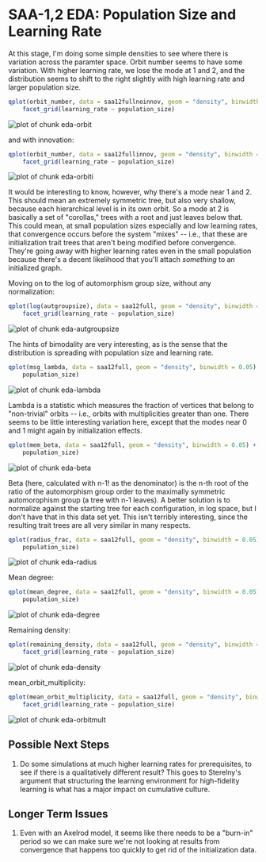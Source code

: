 # SAA-1,2 EDA:  Population Size and Learning Rate #







At this stage, I'm doing some simple densities to see where there is variation across the paramter space.  Orbit number seems to have some variation.  With higher learning rate, we lose the mode at 1 and 2, and the distribution seems to shift to the right slightly with high learning rate and larger population size.  


```r
qplot(orbit_number, data = saa12fullnoinnov, geom = "density", binwidth = 2) + 
    facet_grid(learning_rate ~ population_size)
```

![plot of chunk eda-orbit](figure/eda-orbit.png) 


and with innovation:


```r
qplot(orbit_number, data = saa12fullinnov, geom = "density", binwidth = 2) + 
    facet_grid(learning_rate ~ population_size)
```

![plot of chunk eda-orbiti](figure/eda-orbiti.png) 



It would be interesting to know, however, why there's a mode near 1 and 2.  This should mean an extremely symmetric tree, but also very shallow, because each hierarchical level is in its own orbit.  So a mode at 2 is basically a set of "corollas," trees with a root and just leaves below that.  This could mean, at small population sizes especially and low learning rates, that convergence occurs before the system "mixes" -- i.e., that these are initialization trait trees that aren't being modified before convergence.  They're going away with higher learning rates even in the small population because there's a decent likelihood that you'll attach *something* to an initialized graph.  

Moving on to the log of automorphism group size, without any normalization:


```r
qplot(log(autgroupsize), data = saa12full, geom = "density", binwidth = 2) + 
    facet_grid(learning_rate ~ population_size)
```

![plot of chunk eda-autgroupsize](figure/eda-autgroupsize.png) 


The hints of bimodality are very interesting, as is the sense that the distribution is spreading with population size and learning rate.


```r
qplot(msg_lambda, data = saa12full, geom = "density", binwidth = 0.05) + facet_grid(learning_rate ~ 
    population_size)
```

![plot of chunk eda-lambda](figure/eda-lambda.png) 


Lambda is a statistic which measures the fraction of vertices that belong to "non-trivial" orbits -- i.e., orbits with multiplicities greater than one.  There seems to be little interesting variation here, except that the modes near 0 and 1 might again by initialization effects.  


```r
qplot(mem_beta, data = saa12full, geom = "density", binwidth = 0.05) + facet_grid(learning_rate ~ 
    population_size)
```

![plot of chunk eda-beta](figure/eda-beta.png) 


Beta (here, calculated with n-1! as the denominator) is the n-th root of the ratio of the automorphism group order to the maximally symmetric automorophism group (a tree with n-1 leaves).  A better solution is to normalize against the starting tree for each configuration, in log space, but I don't have that in this data set yet.  This isn't terribly interesting, since the resulting trait trees are all very similar in many respects.  


```r
qplot(radius_frac, data = saa12full, geom = "density", binwidth = 0.05) + facet_grid(learning_rate ~ 
    population_size)
```

![plot of chunk eda-radius](figure/eda-radius.png) 


Mean degree:


```r
qplot(mean_degree, data = saa12full, geom = "density", binwidth = 0.05) + facet_grid(learning_rate ~ 
    population_size)
```

![plot of chunk eda-degree](figure/eda-degree.png) 


Remaining density:


```r
qplot(remaining_density, data = saa12full, geom = "density", binwidth = 0.01) + 
    facet_grid(learning_rate ~ population_size)
```

![plot of chunk eda-density](figure/eda-density.png) 



mean_orbit_multiplicity:


```r
qplot(mean_orbit_multiplicity, data = saa12full, geom = "density", binwidth = 0.5) + 
    facet_grid(learning_rate ~ population_size)
```

![plot of chunk eda-orbitmult](figure/eda-orbitmult.png) 


## Possible Next Steps ##

1.  Do some simulations at much higher learning rates for prerequisites, to see if there is a qualitatively different result?  This goes to Sterelny's argument that structuring the learning environment for high-fidelity learning is what has a major impact on cumulative culture.  


## Longer Term Issues ##

1.  Even with an Axelrod model, it seems like there needs to be a "burn-in" period so we can make sure we're not looking at results from convergence that happens too quickly to get rid of the initialization data.  
